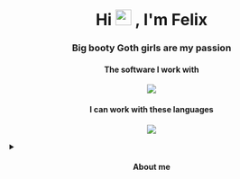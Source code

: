 <h1 align="center">Hi  <img src="https://media.giphy.com/media/hvRJCLFzcasrR4ia7z/giphy.gif" width="28"> , I'm Felix</h1>
<h3 align="center">Big booty Goth girls are my passion</h3>
<h4 align="center">The software I work with</h4>
<p align="center">
  <a href="https://skillicons.dev">
    <img src="https://skillicons.dev/icons?i=github,idea,visualstudio" />
  </a>
</p>
<h4 align="center">I can work with these languages</h4>
<p align="center">
  <a href="https://skillicons.dev">
    <img src="https://skillicons.dev/icons?i=java,kotlin,css,scss" />
  </a>
</p>
<details>
  <summary>
    <h4 align="center">About me</h4>
  </summary>
  <p align="center">
   <h5>I've been working in Java for over three years, I'm just finishing high school and I'm a big fan of chess (even though I'm terrible at it).<h5>
    </a>
  </p>
</details>
